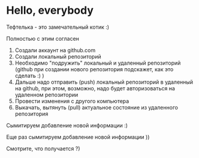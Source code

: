 # Hello, everybody

Тефтелька - это замечательный котик :)

Полностью с этим согласен

1. Создали аккаунт на github.com
2. Создали локальный репозиторий
3. Необходимо "подружить" локальный и удаленный репозиторий (github при создании нового репозитория подскажет, как это сделать :) )
4. Дальше надо отправить (push) локальный репозиторий в удаленный на github, при этом, возможно, надо будет авторизоваться на удаленном репозитории
5. Провести изменения с другого компьютера
6. Выкачать, вытянуть (pull) актуальное состояние из удаленного репозитория

Сымитируем добавление новой информации :)

Еще раз сымитируем добавление новой информации ))

Смотрите, что получается ?)
